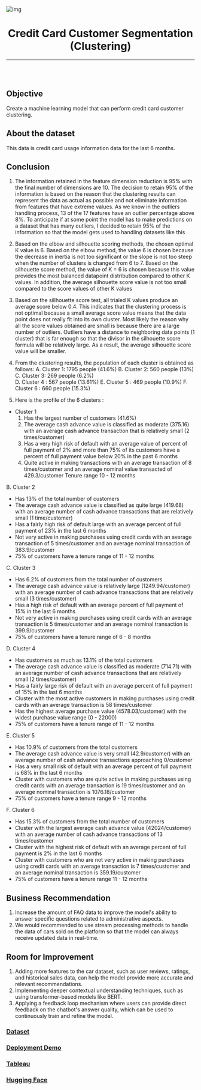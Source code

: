 ![img](https://miro.medium.com/v2/resize:fit:828/format:webp/0*roEnqE5qSiUbTJkp.jpg)

<center>

<h1>Credit Card Customer Segmentation (Clustering)</h1>

---

</center>

<br />
<br />

## **Objective**
Create a machine learning model that can perform credit card customer clustering.

## **About the dataset**

This data is credit card usage information data for the last 6 months.

## **Conclusion**

1. The information retained in the feature dimension reduction is 95% with the final number of dimensions are 10. The decision to retain 95% of the information is based on the reason that the clustering results can represent the data as actual as possible and not eliminate information from features that have extreme values. As we know in the outliers handling process, 13 of the 17 features have an outlier percentage above 8%. To anticipate if at some point the model has to make predictions on a dataset that has many outliers, I decided to retain 95% of the information so that the model gets used to handling datasets like this
   
2. Based on the elbow and silhouette scoring methods, the chosen optimal K value is 6. Based on the elbow method, the value 6 is chosen because the decrease in inertia is not too significant or the slope is not too steep when the number of clusters is changed from 6 to 7. Based on the silhouette score method, the value of K = 6 is chosen because this value provides the most balanced datapoint distribution compared to other K values. In addition, the average silhouette score value is not too small compared to the score values ​​of other K values
   
3. Based on the sillhouette score test, all trialed K values produce an average score below 0.4. This indicates that the clustering process is not optimal because a small average score value means that the data point does not really fit into its own cluster. Most likely the reason why all the score values obtained are small is because there are a large number of outliers. Outliers have a distance to neighboring data points (1 cluster) that is far enough so that the divisor in the silhouette score formula will be relatively large. As a result, the average silhouette score value will be smaller.
   
4. From the clustering results, the population of each cluster is obtained as follows:
  A. Cluster 1: 1795 people (41.6%)
  B. Cluster 2: 560 people (13%)
  C. Cluster 3: 269 people (6.2%)  
  D. Cluster 4 : 567 people (13.61%)
  E. Cluster 5 : 469 people (10.9%)
  F. Cluster 6 : 660 people (15.3%)
5. Here is the profile of the 6 clusters :
   
  - Cluster 1
    1. Has the largest number of customers (41.6%) 
    2. The average cash advance value is classified as moderate (375.16) with an average cash advance transaction that is relatively small (2 times/customer) 
    3. Has a very high   risk of default with an average value of percent of full payment of 2% and more than 75% of its customers have a percent of full payment value below 20% in the past 6 months
    4. Quite active in making transactions    with an average transaction of 8 times/customer and an average nominal value transacted of 429.3/customer Tenure range 10 - 12 months

  B. Cluster 2
  - Has 13% of the total number of customers
  - The average cash advance value is classified as quite large (419.68) with an average number of cash advance transactions that are relatively small (1 time/customer)
  - Has a fairly high risk of default large with an average percent of full payment of 23% in the last 6 months
  - Not very active in making purchases using credit cards with an average transaction of 5 times/customer and an average nominal transaction of 383.9/customer
  - 75% of customers have a tenure range of 11 - 12 months

  C. Cluster 3
  - Has 6.2% of customers from the total number of customers
  - The average cash advance value is relatively large (1249.94/customer) with an average number of cash advance transactions that are relatively small (3 times/customer)
  - Has a high risk of default with an average percent of full payment of 15% in the last 6 months
  - Not very active in making purchases using credit cards with an average transaction is 5 times/customer and an average nominal transaction is 399.9/customer
  - 75% of customers have a tenure range of 6 - 8 months

  D. Cluster 4
  - Has customers as much as 13.1% of the total customers
  - The average cash advance value is classified as moderate (714.71) with an average number of cash advance transactions that are relatively small (2 times/customer)
  - Has a fairly large risk of default with an average percent of full payment of 15% in the last 6 months
  - Cluster with the most active customers in making purchases using credit cards with an average transaction is 58 times/customer
  - Has the highest average purchase value (4578.03/customer) with the widest purchase value range (0 - 22000)
  - 75% of customers have a tenure range of 11 - 12 months

  E. Cluster 5
  - Has 10.9% of customers from the total customers
  - The average cash advance value is very small (42.9/customer) with an average number of cash advance transactions approaching 0/customer
  - Has a very small risk of default with an average percent of full payment is 68% in the last 6 months
  - Cluster with customers who are quite active in making purchases using credit cards with an average transaction is 19 times/customer and an average nominal transaction is 1076.18/customer
  - 75% of customers have a tenure range 9 - 12 months

  F. Cluster 6
  - Has 15.3% of customers from the total number of customers
  - Cluster with the largest average cash advance value (42024/customer) with an average number of cash advance transactions of 13 times/customer
  - Cluster with the highest risk of default with an average percent of full payment is 2% in the last 6 months
  - Cluster with customers who are not very active in making purchases using credit cards with an average transaction is 7 times/customer and an average nominal transaction is 359.19/customer
  - 75% of customers have a tenure range 11 - 12 months

## **Business Recommendation**

1. Increase the amount of FAQ data to improve the model's ability to answer specific questions related to administrative aspects.    
2. We would recommended to use stream processing methods to handle the data of cars sold on the platform so that the model can always receive updated data in real-time.

## **Room for Improvement**

1. Adding more features to the car dataset, such as user reviews, ratings, and historical sales data, can help the model provide more accurate and relevant recommendations.
2. Implementing deeper contextual understanding techniques, such as using transformer-based models like BERT.
3. Applying a feedback loop mechanism where users can provide direct feedback on the chatbot's answer quality, which can be used to continuously train and refine the model.

### [**Dataset**](https://www.kaggle.com/datasets/indraputra21/used-car-listings-in-indonesia?select=used_car.csv)
### [**Deployment Demo**](https://drive.google.com/file/d/18srgZGhkPxruex62RCXlwg3URjR7Puq8/view?usp=sharing)
### [**Tableau**](https://public.tableau.com/app/profile/ahmad.dani.rifai/viz/CarListing_17223143129200/Dashboard1?publish=yes)
### [**Hugging Face**](https://huggingface.co/spaces/vickybelario/project01)
